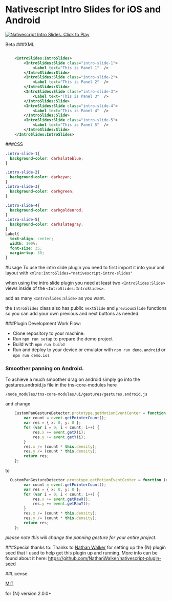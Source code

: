 # Nativescript Intro Slides for iOS and Android

[![Nativescript Intro Slides. Click to Play](https://img.youtube.com/vi/1AatGtPA6J8/0.jpg)](https://www.youtube.com/embed/1AatGtPA6J8)

Beta
###XML
```xml

	<IntroSlides:IntroSlides>
		<IntroSlides:Slide class="intro-slide-1">
			<Label text="This is Panel 1"  />
		</IntroSlides:Slide>
		<IntroSlides:Slide class="intro-slide-2">
			<Label text="This is Panel 2"  />
		</IntroSlides:Slide>
		<IntroSlides:Slide class="intro-slide-3">
			<Label text="This is Panel 3"  />
		</IntroSlides:Slide>
		<IntroSlides:Slide class="intro-slide-4">
			<Label text="This is Panel 4"  />
		</IntroSlides:Slide>
		<IntroSlides:Slide class="intro-slide-5">
			<Label text="This is Panel 5"  />
		</IntroSlides:Slide>
	</IntroSlides:IntroSlides>

```
###CSS
```css
.intro-slide-1{
  background-color: darkslateblue;
}

.intro-slide-2{
  background-color: darkcyan;
}
.intro-slide-3{
  background-color: darkgreen;
}

.intro-slide-4{
  background-color: darkgoldenrod;
}
.intro-slide-5{
  background-color: darkslategray;
}
Label{
  text-align: center;
  width: 100%;
  font-size: 35;
  margin-top: 35;
}

```
#Usage
To use the intro slide plugin you need to first import it into your xml layout with  `xmlns:IntroSlides="nativescript-intro-slides"`

when using the intro slide plugin you need at least two ``<IntroSlides:Slide>`` views inside of the ``<IntroSlides:IntroSlides>``.

add as many ``<IntroSlides:Slide>`` as you want.

the `IntroSlides` class also has public `nextSlide` and `previousSlide` functions so you can add your own previous and next buttons as needed.

###Plugin Development Work Flow:

* Clone repository to your machine.
* Run `npm run setup` to prepare the demo project
* Build with `npm run build`
* Run and deploy to your device or emulator with `npm run demo.android` or `npm run demo.ios`


### Smoother panning on Android.

To achieve a much smoother drag on android simply go into the gestures.android.js file in the tns-core-modules here


`/node_modules/tns-core-modules/ui/gestures/gestures.android.js`

and change

```javascript
    CustomPanGestureDetector.prototype.getMotionEventCenter = function (event) {
        var count = event.getPointerCount();
        var res = { x: 0, y: 0 };
        for (var i = 0; i < count; i++) {
            res.x += event.getX(i);
            res.y += event.getY(i);
        }
        res.x /= (count * this.density);
        res.y /= (count * this.density);
        return res;
    };
```

to
```javascript
  CustomPanGestureDetector.prototype.getMotionEventCenter = function (event) {
        var count = event.getPointerCount();
        var res = { x: 0, y: 0 };
        for (var i = 0; i < count; i++) {
            res.x += event.getRawX();
            res.y += event.getRawY();
        }
        res.x /= (count * this.density);
        res.y /= (count * this.density);
        return res;
    };
```

_please note this will change the panning gesture for your entire project._


###Special thanks to:
Thanks to [Nathan Walker](https://github.com/NathanWalker) for setting up the {N} plugin seed that I used to help get this plugin up and running. More info can be found about it here:
https://github.com/NathanWalker/nativescript-plugin-seed

##License

[MIT](/LICENSE)

for {N} version 2.0.0+
